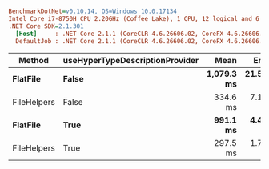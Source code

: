 ``` ini

BenchmarkDotNet=v0.10.14, OS=Windows 10.0.17134
Intel Core i7-8750H CPU 2.20GHz (Coffee Lake), 1 CPU, 12 logical and 6 physical cores
.NET Core SDK=2.1.301
  [Host]     : .NET Core 2.1.1 (CoreCLR 4.6.26606.02, CoreFX 4.6.26606.05), 64bit RyuJIT
  DefaultJob : .NET Core 2.1.1 (CoreCLR 4.6.26606.02, CoreFX 4.6.26606.05), 64bit RyuJIT


```
|      Method | useHyperTypeDescriptionProvider |       Mean |     Error |    StdDev |      Gen 0 |      Gen 1 |     Gen 2 | Allocated |
|------------ |-------------------------------- |-----------:|----------:|----------:|-----------:|-----------:|----------:|----------:|
|    **FlatFile** |                           **False** | **1,079.3 ms** | **21.526 ms** | **27.223 ms** | **80125.0000** | **25437.5000** | **9125.0000** | **460.83 MB** |
| FileHelpers |                           False |   334.6 ms |  7.107 ms |  8.988 ms | 36750.0000 | 12812.5000 | 5750.0000 | 189.25 MB |
|    **FlatFile** |                            **True** |   **991.1 ms** |  **4.483 ms** |  **2.965 ms** | **80562.5000** | **26125.0000** | **9562.5000** | **460.83 MB** |
| FileHelpers |                            True |   297.5 ms |  1.793 ms |  1.677 ms | 36750.0000 | 12812.5000 | 5750.0000 | 189.25 MB |
